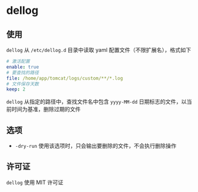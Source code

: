 # dellog

## 使用

`dellog` 从 `/etc/dellog.d` 目录中读取 yaml 配置文件（不限扩展名），格式如下

```yaml
# 激活配置
enable: true
# 要查找的路径
file: /home/app/tomcat/logs/custom/**/*.log
# 文件保存天数
keep: 2
```

`dellog` 从指定的路径中，查找文件名中包含 `yyyy-MM-dd` 日期标志的文件，以当前时间为基准，删除过期的文件

## 选项

* `-dry-run` 使用该选项时，只会输出要删除的文件，不会执行删除操作

## 许可证

`dellog` 使用 MIT 许可证